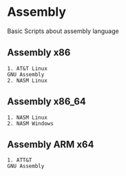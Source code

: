 # Assembly

Basic Scripts about assembly language

## Assembly x86

    1. AT&T Linux
	GNU Assembly
    2. NASM Linux

## Assembly x86_64

    1. NASM Linux
    2. NASM Windows

## Assembly ARM x64

    1. ATT&T
	GNU Assembly
